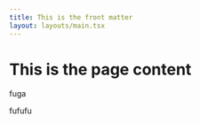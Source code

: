 ```yaml
---
title: This is the front matter
layout: layouts/main.tsx
---
```


# This is the page content

fuga

fufufu
